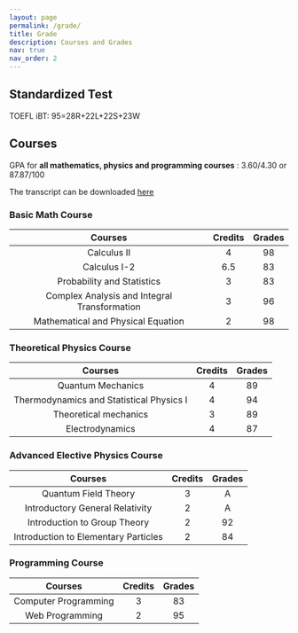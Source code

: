 ```yaml
---
layout: page
permalink: /grade/
title: Grade
description: Courses and Grades
nav: true
nav_order: 2
---
```


## Standardized Test
TOEFL iBT: 95=28R+22L+22S+23W
## Courses
GPA for **all mathematics, physics and programming courses** : 3.60/4.30 or 87.87/100


The transcript can be downloaded [here](https://Arendelle-ftl.github.io/assets/pdf/transcript.pdf)

### Basic Math Course


| Courses      | Credits | Grades    |
| :---:       |    :----:   |         :---: |
| Calculus II      | 4       | 98  |
| Calculus I-2   | 6.5        | 83     |
| Probability and Statistics | 3 |  83 | 
| Complex Analysis and Integral Transformation | 3 | 96|
| Mathematical and Physical Equation | 2 | 98|


### Theoretical Physics Course


| Courses      | Credits | Grades    |
| :---:       |    :----:   |         :---: |
| Quantum Mechanics | 4 | 89 |
| Thermodynamics and Statistical Physics I | 4 | 94 |
| Theoretical mechanics | 3 | 89 |
| Electrodynamics | 4 | 87 |


### Advanced Elective Physics Course


| Courses      | Credits | Grades    |
| :---:       |    :----:   |         :---: |
| Quantum Field Theory | 3 | A |
| Introductory General Relativity | 2 | A |
| Introduction to Group Theory | 2 | 92 |
| Introduction to Elementary Particles | 2 | 84 |


### Programming Course

| Courses      | Credits | Grades    |
| :---:       |    :----:   |         :---: |
| Computer Programming | 3 | 83 |
| Web Programming | 2 | 95 |